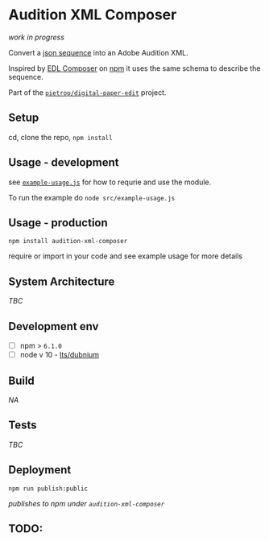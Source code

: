 # Audition XML Composer

_work in progress_

Convert a [json sequence](./sample/input/example_sequence.json) into an Adobe Audition XML.

Inspired by [EDL Composer](https://github.com/pietrop/edl_composer#readme) on [npm](https://www.npmjs.com/package/edl_composer) it uses the same schema to describe the sequence. 

Part of the [`pietrop/digital-paper-edit`](https://github.com/pietrop/digital-paper-edit) project.


## Setup
<!-- _stack - optional_
_How to build and run the code/app_ -->

cd, clone the repo, `npm install`

## Usage - development

see [`example-usage.js`](./src/example-usage.js) for how to requrie and use the module.

To run the example do `node src/example-usage.js`


<!-- When importing the `.fcpxml` sequence in FCPX the media is going to be offline, to re-link the media go to `Files` `->` `Relink  Files` or see 
[see Re-link offline clips in FCPX, for more details](https://support.apple.com/kb/PH12701?locale=en_US). -->

## Usage - production

```
npm install audition-xml-composer
```

require or import in your code and see example usage for more details


## System Architecture
<!-- _High level overview of system architecture_ -->

_TBC_
<!-- A function that loop over the json sequence and using string interpolation creates an equivalent FCPX XML. With no dependencies.

Used the sequence form [the docs - `Listing 1-1  A library with a simple project as FCPXML`](https://developer.apple.com/library/archive/documentation/FinalCutProX/Reference/FinalCutProXXMLFormat/EventsandProjects/EventsandProjects.html) as a starting point.

FCPX seems particularly picky about specifying the correct frame rate for the clips in the sequence.

>Relinked files must have the same media type, same frame rate, and similar audio channels as the original files, and must be long enough to cover all the clips that reference the files.

[DTD errors FCPX reference](https://developer.apple.com/library/archive/documentation/FinalCutProX/Reference/FinalCutProXXMLFormat/FCPXMLDTD/FCPXMLDTD.html)

A Known limitation is that the EDL composer sequence only supports one track, as the EDL format is not multi track. FCPX sequence could allow multiple tracks. But for the current use case with `digital-paper-edit` one track is sufficient. PRs might be considered to extend this module to multi track support. -->

## Development env
 <!-- _How to run the development environment_
_Coding style convention ref optional, eg which linter to use_
_Linting, github pre-push hook - optional_ -->

- [ ] npm > `6.1.0`
- [ ] node v 10 - [lts/dubnium](https://scotch.io/tutorials/whats-new-in-node-10-dubnium)
<!-- - [ ] see [`.eslintrc`](./.eslintrc) in the various packages for linting rules
Node version is set in node version manager [`.nvmrc`](https://github.com/creationix/nvm#nvmrc) -->

## Build
<!-- _How to run build_ -->

_NA_

## Tests
<!-- _How to carry out tests_ -->

_TBC_

## Deployment
<!-- _How to deploy the code/app into test/staging/production_ -->


```
npm run publish:public
```

_publishes to npm under `audition-xml-composer`_



<!-- Other
https://www.npmjs.com/package/bmjs-fcpxml
-->


## TODO:
<!-- - [ ] Add support for optional `offset` (in a way supported by FCPX XML) needs testing with footage from camcorder  -->